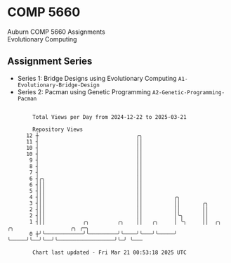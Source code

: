 # COMP 5660
Auburn COMP 5660 Assignments  
Evolutionary Computing

## Assignment Series
- Series 1: Bridge Designs using Evolutionary Computing `A1-Evolutionary-Bridge-Design`
- Series 2: Pacman using Genetic Programming `A2-Genetic-Programming-Pacman`

```

        Total Views per Day from 2024-12-22 to 2025-03-21

        Repository Views
      12 ┼                               ╭╮
      11 ┤                               ││
      10 ┤                               ││
      10 ┤                               ││
       9 ┤                               ││
       8 ┤                               ││
       7 ┤                               ││
       6 ┤╭╮                             ││
       6 ┤││                             ││
       5 ┤││                             ││
       4 ┤││                             ││          ╭╮
       3 ┤││                             ││          ││       ╭╮
       2 ┤││                             ││          ││       ││
       2 ┤││                             ││          │╰╮      ││
       1 ┤││            ╭╮         ╭╮    ││   ╭╮     │ ╰╮     ││  ╭╮  ╭╮                  ╭╮ ╭─╮
       0 ┼╯╰────────────╯╰─────────╯╰────╯╰───╯╰─────╯  ╰─────╯╰──╯╰──╯╰──────────────────╯╰─╯ ╰───

        Chart last updated - Fri Mar 21 00:53:18 2025 UTC
        
```
